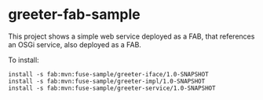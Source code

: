 greeter-fab-sample
==================

This project shows a simple web service deployed as a FAB, that references an OSGi service, also deployed as a FAB.

To install:

    install -s fab:mvn:fuse-sample/greeter-iface/1.0-SNAPSHOT
    install -s fab:mvn:fuse-sample/greeter-impl/1.0-SNAPSHOT
    install -s fab:mvn:fuse-sample/greeter-service/1.0-SNAPSHOT


